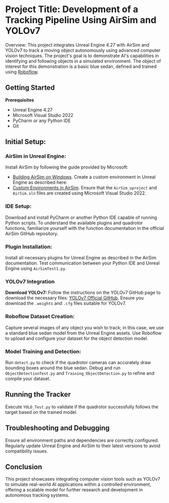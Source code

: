 # Project Title: Development of a Tracking Pipeline Using AirSim and YOLOv7
Overview: This project integrates Unreal Engine 4.27 with AirSim and YOLOv7 to track a moving object autonomously using advanced computer vision techniques. The project's goal is to demonstrate AI's capabilities in identifying and following objects in a simulated environment. The object of interest for this demonstration is a basic blue sedan, defined and trained using [Roboflow](https://roboflow.com/).

## Getting Started
**Prerequisites** 
  - Unreal Engine 4.27
  - Microsoft Visual Studio 2022
  - PyCharm or any Python IDE
  - Git

## Initial Setup:
### AirSim in Unreal Engine:
Install AirSim by following the guide provided by Microsoft:
  - [Building AirSim on Windows](https://microsoft.github.io/AirSim/build_windows/).
Create a custom environment in Unreal Engine as described here:
- [Custom Environments in AirSim](https://microsoft.github.io/AirSim/unreal_custenv/).
Ensure that the `AirSim_uproject` and `AirSim.sln` files are created using Microsoft Visual Studio 2022.

### IDE Setup:
Download and install PyCharm or another Python IDE capable of running Python scripts.
To understand the available plugins and quadrotor functions, familiarize yourself with the function documentation in the official AirSim GitHub repository.

### Plugin Installation:
Install all necessary plugins for Unreal Engine as described in the AirSim documentation.
Test communication between your Python IDE and Unreal Engine using `AirSimTest1.py`.

### YOLOv7 Integration
**Download YOLOv7:**
Follow the instructions on the YOLOv7 GitHub page to download the necessary files:
[YOLOv7 Official GitHub](https://github.com/WongKinYiu/yolov7).
Ensure you download the `.weights` and `.cfg` files suitable for YOLOv7.

### Roboflow Dataset Creation:
Capture several images of any object you wish to track; in this case, we use a standard blue sedan model from the Unreal Engine assets.
Use Roboflow to upload and configure your dataset for the object detection model.

### Model Training and Detection:
Run `detect.py` to check if the quadrotor cameras can accurately draw bounding boxes around the blue sedan.
Debug and run `ObjectDetectionTest.py` and `Training_ObjectDetection.py` to refine and compile your dataset.

## Running the Tracker
Execute `YOLO_Test.py` to validate if the quadrotor successfully follows the target based on the trained model.

## Troubleshooting and Debugging
Ensure all environment paths and dependencies are correctly configured.
Regularly update Unreal Engine and AirSim to their latest versions to avoid compatibility issues.

## Conclusion
This project showcases integrating computer vision tools such as YOLOv7 to simulate real-world AI applications within a controlled environment, offering a scalable model for further research and development in autonomous tracking systems.
